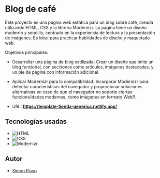# Blog de café
Este proyecto es una página web estática para un blog sobre café, creada utilizando HTML, CSS y la librería Modernizr. La página tiene un diseño moderno y sencillo, centrado en la experiencia de lectura y la presentación de imágenes. Es ideal para practicar habilidades de diseño y maquetado web.

Objetivos principales:
- Desarrollar una página de blog estilizada: Crear un diseño que imite un blog funcional, con secciones como artículos, imágenes destacadas, y un pie de página con información adicional.

- Aplicar Modernizr para la compatibilidad: Incorporar Modernizr para detectar características del navegador y proporcionar soluciones alternativas en caso de que el navegador no soporte ciertas funcionalidades modernas, como imágenes en formato WebP.

- URL: **https://template-tienda-generica.netlify.app/**

## Tecnologías usadas

- ![HTML](https://img.shields.io/badge/HTML-E34F26?style=for-the-badge)
- ![CSS](https://img.shields.io/badge/CSS-1572B6?style=for-the-badge)
- ![Modernizr](https://img.shields.io/badge/Modernizr-F3DF49?style=for-the-badge)

## Autor

- [Simón Risso](https://www.linkedin.com/in/simonrisso/)  
